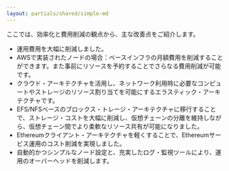 ```yaml
---
layout: partials/shared/simple-md
---
```


ここでは、効率化と費用削減の観点から、主な改善点をご紹介します。


- 運用費用を大幅に削減しました。
- AWSで実装されたノードの場合：ベースインフラの月額費用を削減することができます。また事前にリソースを予約することでさらなる費用削減が可能です。
- クラウド・アーキテクチャを活用し、ネットワーク利用時に必要なコンピュートやストレージのリソース割り当てを可能にするエラスティック・アーキテクチャです。
- EFS/NFSベースのブロックス・トレージ・アーキテクチャに移行することで、ストレージ・コストを大幅に削減し、仮想チェーンの分離を維持しながら、仮想チェーン間でより柔軟なリソース共有が可能になりました。
- Ethereumクライアント・アーキテクチャを軽くすることで、Ethereumサービス運用のコスト削減を実現しました。
- 自動的かつシンプルなノード設定と、充実したログ・監視ツールにより、運用のオーバーヘッドを削減します。